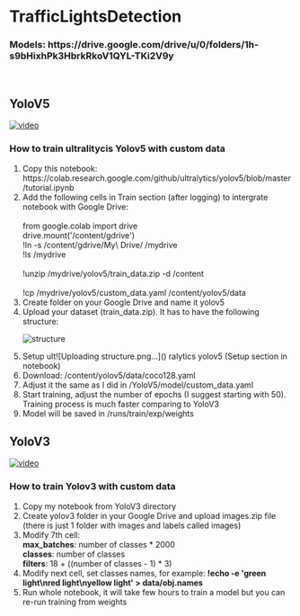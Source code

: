 # TrafficLightsDetection
<h3>Models: https://drive.google.com/drive/u/0/folders/1h-s9bHixhPk3HbrkRkoV1QYL-TKi2V9y</h3>
<br>

<h2>YoloV5</h2>

[![video](https://img.youtube.com/vi/lBZ-F-OED_I/0.jpg)](https://www.youtube.com/watch?v=lBZ-F-OED_I)


<h3>How to train ultralitycis Yolov5 with custom data</h3>
<ol>
  <li>Copy this notebook: https://colab.research.google.com/github/ultralytics/yolov5/blob/master/tutorial.ipynb</li>
  <li>Add the following cells in Train section (after logging) to intergrate notebook with Google Drive: </li>
  <br>
  from google.colab import drive <br>
  drive.mount('/content/gdrive')<br>
  !ln -s /content/gdrive/My\ Drive/ /mydrive<br>
  !ls /mydrive<br>
  <br>
  !unzip /mydrive/yolov5/train_data.zip -d /content <br>
  <br>
  !cp /mydrive/yolov5/custom_data.yaml /content/yolov5/data

  <li>Create folder on your Google Drive and name it yolov5</li>
  <li>Upload your dataset (train_data.zip). It has to have the following structure:</li>
  
  ![structure](https://github.com/Koks-creator/TrafficLightsDetection/assets/73878161/708d82e3-833c-4912-963a-da8931640739)

  
  <li>Setup ult![Uploading structure.png…]()
ralytics yolov5 (Setup section in notebook)</li>
  <li>Download: /content/yolov5/data/coco128.yaml</li>
  <li>Adjust it the same as I did in /YoloV5/model/custom_data.yaml</li>
  <li>Start training, adjust the number of epochs (I suggest starting with 50). Training process is much faster comparing to
  YoloV3</li>
  <li>Model will be saved in /runs/train/exp/weights</li>
</ol>

<h2>YoloV3</h2>

[![video](https://img.youtube.com/vi/X4F-iaeY6fI/0.jpg)](https://www.youtube.com/watch?v=X4F-iaeY6fI)
<h3>How to train Yolov3 with custom data</h3>
<ol>
  <li>Copy my notebook from YoloV3 directory</li>
  <li>Create yolov3 folder in your Google Drive and upload images.zip file (there is just 1 folder with images and labels called images)</li>
  <li>Modify 7th cell:  
    <br><b>max_batches</b>: number of classes * 2000
    <br><b>classes</b>: number of classes
    <br><b>filters</b>: 18 + ((number of classes - 1) * 3)
  </li>
  <li>Modify next cell, set classes names, for example: <b>!echo -e 'green light\nred light\nyellow light' > data/obj.names</b></li>
  <li>Run whole notebook, it will take few hours to train a model but you can re-run training from weights</li>
</ol>
